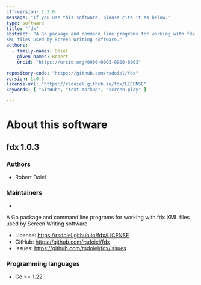 ```yaml
---
cff-version: 1.2.0
message: "If you use this software, please cite it as below."
type: software
title: "fdx"
abstract: "A Go package and command line programs for working with fdx
XML files used by Screen Writing software."
authors:
  - family-names: Doiel
    given-names: Robert
    orcid: "https://orcid.org/0000-0003-0900-6903"

repository-code: "https://github.com/rsdoiel/fdx"
version: 1.0.3
license-url: "https://rsdoiel.github.io/fdx/LICENSE"
keywords: [ "GitHub", "text markup", "screen play" ]

---
```


About this software
===================

## fdx 1.0.3

### Authors

- Robert Doiel


### Maintainers

-  

A Go package and command line programs for working with fdx XML files
used by Screen Writing software.

- License: <https://rsdoiel.github.io/fdx/LICENSE>
- GitHub: <https://github.com/rsdoiel/fdx>
- Issues: <https://github.com/rsdoiel/fdx/issues>


### Programming languages

- Go &gt;= 1.22



